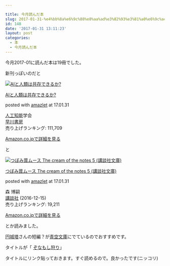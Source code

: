 ```yaml
---

title: 今月読んだ本
slug: 2017-01-31-%e4%bb%8a%e6%9c%88%e8%aa%ad%e3%82%93%e3%81%a0%e6%9c%ac-23
id: 148
date: '2017-01-31 13:11:23'
layout: post
categories:
  - 本
  - 今月読んだ本
---
```


今月2017-01に読んだ本は19冊でした。

新刊っぽいのだと



 [![AIと人類は共存できるか?](https://cdn-ak.f.st-hatena.com/images/fotolife/p/peipeipe/20190630/20190630170238.jpg)](http://www.amazon.co.jp/exec/obidos/ASIN/4152096489/peipeipe-22/ref=nosim/) 



[AIと人類は共存できるか?](http://www.amazon.co.jp/exec/obidos/ASIN/4152096489/peipeipe-22/ref=nosim/)

posted with [amazlet](http://www.amazlet.com/ "amazlet") at 17.01.31



[人工知能](http://d.hatena.ne.jp/keyword/%BF%CD%B9%A9%C3%CE%C7%BD)学会  
[早川書房](http://d.hatena.ne.jp/keyword/%C1%E1%C0%EE%BD%F1%CB%BC)  
売り上げランキング: 111,709  




[Amazon.co.jpで詳細を見る](http://www.amazon.co.jp/exec/obidos/ASIN/4152096489/peipeipe-22/ref=nosim/)







と



 [![つぼみ茸ムース The cream of the notes 5 (講談社文庫)](https://cdn-ak.f.st-hatena.com/images/fotolife/p/peipeipe/20190630/20190630171755.jpg)](http://www.amazon.co.jp/exec/obidos/ASIN/4062935570/peipeipe-22/ref=nosim/) 



[つぼみ茸ムース The cream of the notes 5 (講談社文庫)](http://www.amazon.co.jp/exec/obidos/ASIN/4062935570/peipeipe-22/ref=nosim/)

posted with [amazlet](http://www.amazlet.com/ "amazlet") at 17.01.31



森 博嗣  
[講談社](http://d.hatena.ne.jp/keyword/%B9%D6%C3%CC%BC%D2) (2016-12-15)  
売り上げランキング: 19,211  




[Amazon.co.jpで詳細を見る](http://www.amazon.co.jp/exec/obidos/ASIN/4062935570/peipeipe-22/ref=nosim/)







とか読みました。

[円城塔](http://d.hatena.ne.jp/keyword/%B1%DF%BE%EB%C5%E3)さんの短編？が[青空文庫](http://d.hatena.ne.jp/keyword/%C0%C4%B6%F5%CA%B8%B8%CB)にでているのでおすすめです。

タイトルが「 [ぞなもし狩り](http://www.aozora.gr.jp/cards/001916/card58175.html)」

タイトルにリンク貼っておきます。すぐ読めるので。良かったです(ニッコリ)